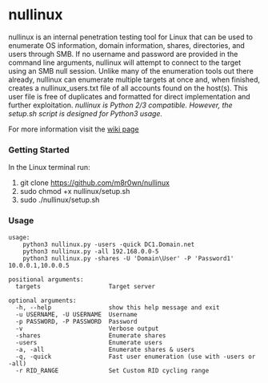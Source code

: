 # nullinux

nullinux is an internal penetration testing tool for Linux that can be used to enumerate OS information, domain information, shares, directories, and users through SMB. If no username and password are provided in the command line arguments, nullinux will attempt to connect to the target using an SMB null session. Unlike many of the enumeration tools out there already, nullinux can enumerate multiple targets at once and, when finished, creates a nullinux_users.txt file of all accounts found on the host(s). This user file is free of duplicates and formatted for direct implementation and further exploitation. _nullinux is Python 2/3 compatible. However, the setup.sh script is designed for Python3 usage._

For more information visit the [wiki page](https://github.com/m8r0wn/nullinux/wiki)

### Getting Started
In the Linux terminal run:
1. git clone https://github.com/m8r0wn/nullinux
2. sudo chmod +x nullinux/setup.sh
3. sudo ./nullinux/setup.sh

### Usage

    usage:
        python3 nullinux.py -users -quick DC1.Domain.net
        python3 nullinux.py -all 192.168.0.0-5
        python3 nullinux.py -shares -U 'Domain\User' -P 'Password1' 10.0.0.1,10.0.0.5

    positional arguments:
      targets                   Target server

    optional arguments:
      -h, --help                show this help message and exit
      -u USERNAME, -U USERNAME  Username
      -p PASSWORD, -P PASSWORD  Password
      -v                        Verbose output
      -shares                   Enumerate shares
      -users                    Enumerate users
      -a, -all                  Enumerate shares & users
      -q, -quick                Fast user enumeration (use with -users or -all)
      -r RID_RANGE              Set Custom RID cycling range
